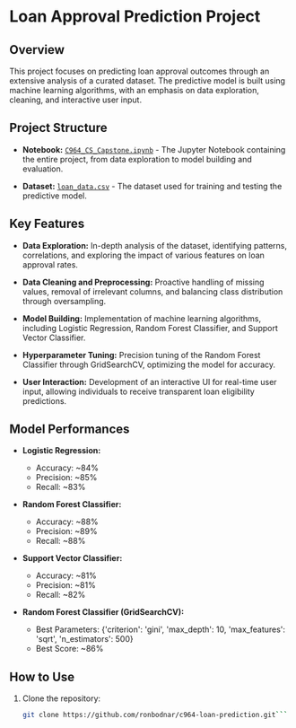 # Loan Approval Prediction Project

## Overview

This project focuses on predicting loan approval outcomes through an extensive analysis of a curated dataset. The predictive model is built using machine learning algorithms, with an emphasis on data exploration, cleaning, and interactive user input.

## Project Structure

- **Notebook:** [`C964_CS_Capstone.ipynb`](C964_CS_Capstone.ipynb) - The Jupyter Notebook containing the entire project, from data exploration to model building and evaluation.

- **Dataset:** [`loan_data.csv`](https://raw.githubusercontent.com/ronbodnar/c964-loan-prediction/main/loan_data.csv) - The dataset used for training and testing the predictive model.

## Key Features

- **Data Exploration:** In-depth analysis of the dataset, identifying patterns, correlations, and exploring the impact of various features on loan approval rates.

- **Data Cleaning and Preprocessing:** Proactive handling of missing values, removal of irrelevant columns, and balancing class distribution through oversampling.

- **Model Building:** Implementation of machine learning algorithms, including Logistic Regression, Random Forest Classifier, and Support Vector Classifier.

- **Hyperparameter Tuning:** Precision tuning of the Random Forest Classifier through GridSearchCV, optimizing the model for accuracy.

- **User Interaction:** Development of an interactive UI for real-time user input, allowing individuals to receive transparent loan eligibility predictions.

## Model Performances

- **Logistic Regression:**
  - Accuracy: ~84%
  - Precision: ~85%
  - Recall: ~83%

- **Random Forest Classifier:**
  - Accuracy: ~88%
  - Precision: ~89%
  - Recall: ~88%

- **Support Vector Classifier:**
  - Accuracy: ~81%
  - Precision: ~81%
  - Recall: ~82%

- **Random Forest Classifier (GridSearchCV):**
  - Best Parameters: {'criterion': 'gini', 'max_depth': 10, 'max_features': 'sqrt', 'n_estimators': 500}
  - Best Score: ~86%

## How to Use

1. Clone the repository:
   ```bash
   git clone https://github.com/ronbodnar/c964-loan-prediction.git```
